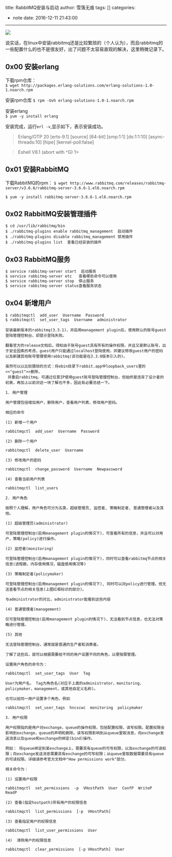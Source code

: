 title: RabbitMQ安装与启动
author: 雪落无痕
tags: []
categories:
  - note
date: 2016-12-11 21:43:00
---
![](https://ws1.sinaimg.cn/large/683a46dcly1fy352tinqmj20fa08l3yj.jpg)

说实话，在linux中安装rabbitmq还是比较繁琐的（个人认为），而且rabbitmq的一些配置什么的也不是很友好，出了问题不太容易直观的解决，这里稍微记录下。

## 0x00 安装erlang

下载rpm仓库：	
`$ wget http://packages.erlang-solutions.com/erlang-solutions-1.0-1.noarch.rpm`

安装rpm仓库	
`$ rpm -Uvh erlang-solutions-1.0-1.noarch.rpm`

安装erlang	
`$ yum -y install erlang`

安装完成，运行`erl -v`,显示如下，表示安装成功。

> Erlang/OTP 20 [erts-9.1] [source] [64-bit] [smp:1:1] [ds:1:1:10] [async-threads:10] [hipe] [kernel-poll:false]

>  Eshell V8.1  (abort with ^G)
>  1>

## 0x01 安装RabbitMQ

下载RabbitMQ的rpm：	
`$ wget http://www.rabbitmq.com/releases/rabbitmq-server/v3.6.6/rabbitmq-server-3.6.6-1.el6.noarch.rpm`


`$ yum -y install rabbitmq-server-3.6.6-1.el6.noarch.rpm`

<!--more-->
## 0x02 RabbitMQ安装管理插件

```
$ cd /usr/lib/rabbitmq/bin
$ ./rabbitmq-plugins enable rabbitmq_management  启动插件
$ ./rabbitmq-plugins disable rabbitmq_management 禁用插件
$ ./rabbitmq-plugins list  查看已经安装的插件
```

## 0x03 RabbitMQ服务

```sh
$ service rabbitmq-server start  启动服务
$ service rabbitmq-server etc   查看哪些命令可以使用
$ service rabbitmq-server stop  停止服务
$ service rabbitmq-server status查看服务状态
```

## 0x04 新增用户

```sh
$ rabbitmqctl  add_user  Username  Password
$ rabbitmqctl  set_user_tags  Username  administrator
```

```
安装最新版本的rabbitmq(3.3.1)，并启用management plugin后，使用默认的账号guest登陆管理控制台，却提示登陆失败。

翻看官方的release文档后，得知由于账号guest具有所有的操作权限，并且又是默认账号，出于安全因素的考虑，guest用户只能通过localhost登陆使用，并建议修改guest用户的密码以及新建其他账号管理使用rabbitmq(该功能是在3.3.0版本引入的)。

虽然可以以比较猥琐的方式：将ebin目录下rabbit.app中loopback_users里的<<"guest">>删除，
 并重启rabbitmq，可通过任意IP使用guest账号登陆管理控制台，但始终是违背了设计者的初衷，再加上以前对这一块了解也不多，因此有必要总结一下。

1. 用户管理

用户管理包括增加用户，删除用户，查看用户列表，修改用户密码。

相应的命令

(1) 新增一个用户

rabbitmqctl  add_user  Username  Password

(2) 删除一个用户

rabbitmqctl  delete_user  Username

(3) 修改用户的密码

rabbitmqctl  change_password  Username  Newpassword

(4) 查看当前用户列表

rabbitmqctl  list_users

2. 用户角色

按照个人理解，用户角色可分为五类，超级管理员, 监控者, 策略制定者, 普通管理者以及其他。

(1) 超级管理员(administrator)

可登陆管理控制台(启用management plugin的情况下)，可查看所有的信息，并且可以对用户，策略(policy)进行操作。

(2) 监控者(monitoring)

可登陆管理控制台(启用management plugin的情况下)，同时可以查看rabbitmq节点的相关信息(进程数，内存使用情况，磁盘使用情况等)

(3) 策略制定者(policymaker)

可登陆管理控制台(启用management plugin的情况下), 同时可以对policy进行管理。但无法查看节点的相关信息(上图红框标识的部分)。

与administrator的对比，administrator能看到这些内容

(4) 普通管理者(management)

仅可登陆管理控制台(启用management plugin的情况下)，无法看到节点信息，也无法对策略进行管理。

(5) 其他

无法登陆管理控制台，通常就是普通的生产者和消费者。

了解了这些后，就可以根据需要给不同的用户设置不同的角色，以便按需管理。

设置用户角色的命令为：

rabbitmqctl  set_user_tags  User  Tag

User为用户名， Tag为角色名(对应于上面的administrator，monitoring，policymaker，management，或其他自定义名称)。

也可以给同一用户设置多个角色，例如

rabbitmqctl  set_user_tags  hncscwc  monitoring  policymaker

3. 用户权限

用户权限指的是用户对exchange，queue的操作权限，包括配置权限，读写权限。配置权限会影响到exchange，queue的声明和删除。读写权限影响到从queue里取消息，向exchange发送消息以及queue和exchange的绑定(bind)操作。

例如： 将queue绑定到某exchange上，需要具有queue的可写权限，以及exchange的可读权限；向exchange发送消息需要具有exchange的可写权限；从queue里取数据需要具有queue的可读权限。详细请参考官方文档中"How permissions work"部分。

相关命令为：

(1) 设置用户权限

rabbitmqctl  set_permissions  -p  VHostPath  User  ConfP  WriteP  ReadP

(2) 查看(指定hostpath)所有用户的权限信息

rabbitmqctl  list_permissions  [-p  VHostPath]

(3) 查看指定用户的权限信息

rabbitmqctl  list_user_permissions  User

(4)  清除用户的权限信息

rabbitmqctl  clear_permissions  [-p VHostPath]  User
```
